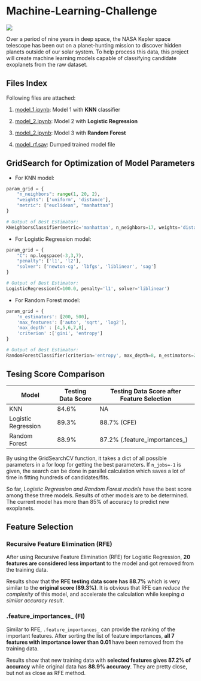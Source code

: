 # Machine-Learning-Challenge

<img src="https://github.com/kk-deng/Machine-Learning-Challenge/blob/main/image/nasa-incredible-map-4000-exoplanets.jpg">

Over a period of nine years in deep space, the NASA Kepler space telescope has been out on a planet-hunting mission to discover hidden planets outside of our solar system.
To help process this data, this project will create machine learning models capable of classifying candidate exoplanets from the raw dataset.

## Files Index

Following files are attached:

1. <a href="https://github.com/kk-deng/Machine-Learning-Challenge/blob/main/model_1.ipynb">model_1.ipynb</a>: Model 1 with **KNN** classifier

2. <a href="https://github.com/kk-deng/Machine-Learning-Challenge/blob/main/model_2.ipynb">model_2.ipynb</a>: Model 2 with **Logistic Regression**

3. <a href="https://github.com/kk-deng/Machine-Learning-Challenge/blob/main/model_3.ipynb">model_2.ipynb</a>: Model 3 with **Random Forest**

4. <a href="https://github.com/kk-deng/Machine-Learning-Challenge/blob/main/model_rf.sav">model_rf.sav</a>: Dumped trained model file

## GridSearch for Optimization of Model Parameters

* For KNN model:

```python
param_grid = {
    "n_neighbors": range(1, 20, 2),
    "weights": ['uniform', 'distance'],
    "metric": ["euclidean", "manhattan"]
}

# Output of Best Estimator: 
KNeighborsClassifier(metric='manhattan', n_neighbors=17, weights='distance')

```

* For Logistic Regression model:

```python
param_grid = {
    "C": np.logspace(-3,3,7),
    "penalty": ['l1', 'l2'],
    "solver": ['newton-cg', 'lbfgs', 'liblinear', 'sag']
}

# Output of Best Estimator: 
LogisticRegression(C=100.0, penalty='l1', solver='liblinear')

```

* For Random Forest model:

```python
param_grid = { 
    'n_estimators': [200, 500],
    'max_features': ['auto', 'sqrt', 'log2'],
    'max_depth' : [4,5,6,7,8],
    'criterion' :['gini', 'entropy']
}

# Output of Best Estimator: 
RandomForestClassifier(criterion='entropy', max_depth=8, n_estimators=200)

```

## Tesing Score Comparison

| Model | Testing Data Score | Testing Data Score after Feature Selection |
|---|---|---|
| KNN | 84.6% | NA |
| Logistic Regression | 89.3% | 88.7% (CFE) |
| Random Forest | 88.9% | 87.2% (.feature_importances_) |

By using the GridSearchCV function, it takes a dict of all possible parameters in a for loop for getting the best parameters. If `n_jobs=-1` is given, the search can be done in parallel calculation which saves a lot of time in fitting hundreds of candidates/fits.

So far, *Logistic Regression and Random Forest models* have the best score among these three models. Results of other models are to be determined. The current model has more than 85% of accuracy to predict new exoplanets.

## Feature Selection

### Recursive Feature Elimination (RFE)

After using Recursive Feature Elimination (RFE) for Logistic Regression, **20 features are considered less important** to the model and got removed from the training data. 

Results show that the **RFE testing data score has 88.7%** which is very similar to the **original score (89.3%)**. It is obvious that RFE can *reduce the complexity* of this model, and accelerate the calculation while keeping *a similar accuracy result*.

### .feature_importances_ (FI)

Similar to RFE, `.feature_importances_` can provide the ranking of the important features. After sorting the list of feature importances, **all 7 features with importance lower than 0.01** have been removed from the training data.

Results show that new training data with **selected features gives 87.2% of accuracy** while original data has **88.9% accuracy**. They are pretty close, but not as close as RFE method.
